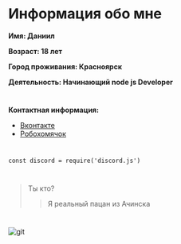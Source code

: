 # Информация обо мне
**Имя: Даниил**

**Возраст: 18 лет**

**Город проживания: Красноярск**

**Деятельность: Начинающий node js Developer**
#
**Контактная информация:**
* [Вконтакте](https://vk.com/vincenzo_costa)
* [Робохомячок](https://forum.robo-hamster.ru/members/886/)
#
```
const discord = require('discord.js')
```
#
> Ты кто?
>> Я реальный пацан из Ачинска
#

![git](https://img.shields.io/github/followers/12vincenzo12?style=social)
